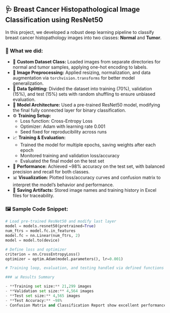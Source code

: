 ## 🩺 Breast Cancer Histopathological Image Classification using ResNet50

In this project, we developed a robust deep learning pipeline to classify breast cancer histopathology images into two classes: **Normal** and **Tumor**.

### 🔧 What we did:

- 📂 **Custom Dataset Class:** Loaded images from separate directories for normal and tumor samples, applying one-hot encoding to labels.  
- 🎨 **Image Preprocessing:** Applied resizing, normalization, and data augmentation via `torchvision.transforms` for better model generalization.  
- 🧮 **Data Splitting:** Divided the dataset into training (70%), validation (15%), and test (15%) sets with random shuffling to ensure unbiased evaluation.  
- 🚀 **Model Architecture:** Used a pre-trained ResNet50 model, modifying the final fully connected layer for binary classification.  
- ⚙️ **Training Setup:**  
  - Loss function: Cross-Entropy Loss  
  - Optimizer: Adam with learning rate 0.001  
  - Seed fixed for reproducibility across runs  
- 📈 **Training & Evaluation:**  
  - Trained the model for multiple epochs, saving weights after each epoch  
  - Monitored training and validation loss/accuracy  
  - Evaluated the final model on the test set  
- 🧾 **Performance:** Achieved ~98% accuracy on the test set, with balanced precision and recall for both classes.  
- 📊 **Visualization:** Plotted loss/accuracy curves and confusion matrix to interpret the model’s behavior and performance.  
- 💾 **Saving Artifacts:** Stored image names and training history in Excel files for traceability.

### 🖼️ Sample Code Snippet:

```python
# Load pre-trained ResNet50 and modify last layer
model = models.resnet50(pretrained=True)
num_ftrs = model.fc.in_features
model.fc = nn.Linear(num_ftrs, 2)
model = model.to(device)

# Define loss and optimizer
criterion = nn.CrossEntropyLoss()
optimizer = optim.Adam(model.parameters(), lr=0.001)

# Training loop, evaluation, and testing handled via defined functions

### 📊 Results Summary

- **Training set size:** 21,299 images  
- **Validation set size:** 4,564 images  
- **Test set size:** 4,565 images  
- **Test Accuracy:** ~98%  
- Confusion Matrix and Classification Report show excellent performance on both classes.
